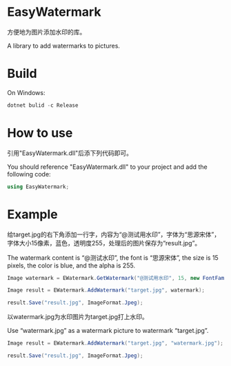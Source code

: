 # EasyWatermark

方便地为图片添加水印的库。

A library to add watermarks to pictures.

# Build

On Windows:
```powershell
dotnet bulid -c Release
```

# How to use

引用"EasyWatermark.dll"后添下列代码即可。

You should reference "EasyWatermark.dll" to your project and add the following code:
```C#
using EasyWatermark;
```

# Example

给target.jpg的右下角添加一行字，内容为“@测试用水印”，字体为“思源宋体”，字体大小15像素，蓝色，透明度255，处理后的图片保存为“result.jpg”。

The watermark content is “@测试水印”, the font is “思源宋体”, the size is 15 pixels, the color is blue, and the alpha is 255.

```C#
Image watermark = EWatermark.GetWatermark("@测试用水印", 15, new FontFamily("思源宋体"), Color.Blue, 255);

Image result = EWatermark.AddWatermark("target.jpg", watermark);

result.Save("result.jpg", ImageFormat.Jpeg);
```

以watermark.jpg为水印图片为target.jpg打上水印。

Use “watermark.jpg” as a watermark picture to watermark “target.jpg”.


```C#
Image result = EWatermark.AddWatermark("target.jpg", "watermark.jpg");

result.Save("result.jpg", ImageFormat.Jpeg);
```